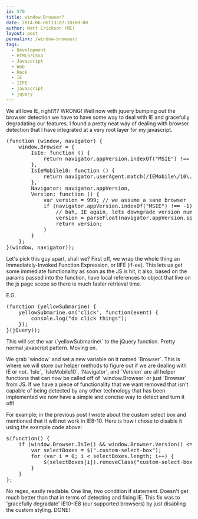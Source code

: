 ```yaml
---
id: 570
title: window.Browser?
date: 2014-06-06T13:02:18+00:00
author: Matt Erickson (ME)
layout: post
permalink: /window-browser/
tags:
  - Development
  - HTML5/CSS3
  - Javascript
  - Web
  - Hack
  - IE
  - IIFE
  - javascript
  - jquery
---
```

We all love IE, right?!? WRONG! Well now with jquery bumping out the browser detection we have to have some way to deal with IE and gracefully degradating our features. I found a pretty neat way of dealing with browser detection that I have integrated at a very root layer for my javascript. 

<pre class="brush: jscript; title: ; notranslate" title="">(function (window, navigator) {
    window.Browser = {
        IsIe: function () {
            return navigator.appVersion.indexOf("MSIE") !== -1;
        },
        IsIeMobile10: function () {
            return navigator.userAgent.match(/IEMobile\/10\.0/);
        },
        Navigator: navigator.appVersion,
        Version: function () {
            var version = 999; // we assume a sane browser
            if (navigator.appVersion.indexOf("MSIE") !== -1) {
                // bah, IE again, lets downgrade version number
                version = parseFloat(navigator.appVersion.split("MSIE")[1]);
                return version;
            }
        }
    };
}(window, navigator));
</pre> Let's pick this guy apart, shall we? First off, we wrap the whole thing an Immediately-Invoked Function Expression, or IIFE (if-ee). This lets us get some immediate functionality as soon as the JS is hit, it also, based on the params passed into the function, have local references to object that live on the js page scope so there is much faster retrieval time. 


  
E.G.
  


<pre class="brush: jscript; title: ; notranslate" title="">(function (yellowSubmarine) {
    yellowSubmarine.on('click', function(event) {
        console.log("do click things");
    });
}(jQuery));
</pre> This will set the var \`yellowSubmarine\` to the jQuery function. Pretty normal javascript pattern. Moving on.


  

  
We grab \`window\` and set a new variable on it named \`Browser\`. This is where we will store our helper methods to figure out if we are dealing with IE or not. \`IsIe\`, \`IsIeMobile10\`, \`Navigator\`, and \`Version\` are all helper functions that can now be called off of \`window.Browser\` or just \`Browser\` from JS. If we have a piece of functionality that we want removed that isn't capable of being detected by any other technology that has been implemented we now have a simple and concise way to detect and turn it off!
  

  
For example; in the previous post I wrote about the custom select box and mentioned that it will not work in IE8-10. Here is how i chose to disable it using the example code above: 

<pre class="brush: jscript; title: ; notranslate" title="">$(function() {
    if (window.Browser.IsIe() && window.Browser.Version() <= 10) {
        var selectBoxes = $(".custom-select-box");
        for (var i = 0; i < selectBoxes.length; i++) {
            $(selectBoxes[i]).removeClass("custom-select-box full-width").attr("style", "width:100%").find("select").removeClass("form-control").attr("style", "width:100%");
        }
    }
};
</pre> No regex, easily readable. One line, two condition if statement. Doesn't get much better than that in terms of detecting and fixing IE. This fix was to 'gracefully degradate' IE10-IE8 (our supported browsers) by just disabling the custom styling. DONE!
